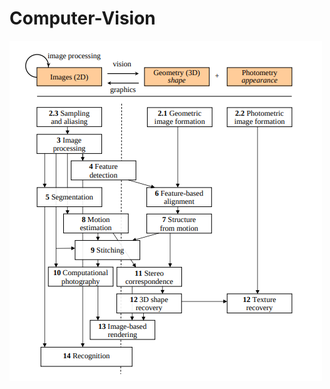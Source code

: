 # Computer-Vision

![alt text](https://github.com/chhajedvaibhav/Computer-Vision/blob/master/overview.png)
